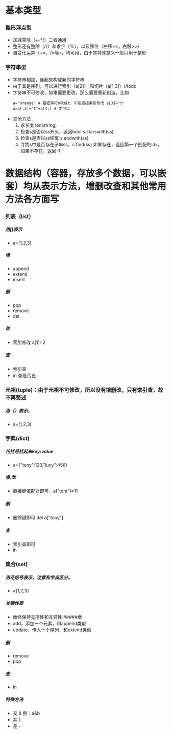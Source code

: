 # 基本类型
### 整形浮点型
- 加减乘除（+-*/）二者通用
- 整形还有整除（//）和求余（%），以及移位（左移<<，右移>>）
- 自变化运算（+=，/=等），均可用，由于其特殊意义一般只用于整形
### 字符串型
- 字符串相加，连起来构成新的字符串
- 由于其是序列，可以进行索引（a[2]）,和切片（a[1:3]）//todo
- 字符串不可修改，如果需要更改，那么需要重新创造，比如
    ```
  a="orange" # 要把字符n改成t，不能直接索引修改 a[3]="t"
  a=a[:3]+"t"+a[4:] # 才可以
    ```
- 其他方法
    1. 求长度 len(string)
    2. 检查s是否以ss开头，返回bool s.starswith(ss)
    3. 检查s是否以ss结尾 s.endwith(ss)
    4. 寻找s中是否存在子串ss，s.find(ss) 如果存在，返回第一个匹配的idx，如果不存在，返回-1

# 数据结构（容器，存放多个数据，可以嵌套）均从表示方法，增删改查和其他常用方法各方面写
### 列表（list）
##### 用[]表示
- a=[1,2,3]
##### 增
- append
- extend
- insert
##### 删
- pop
- remove
- del
##### 改
- 索引修改 a[1]=2
##### 查
- 索引查
- in 查是否在
### 元祖(tuple)：由于元祖不可修改，所以没有增删改，只有索引查，故不再赘述
##### 用（）表示，
- a=(1,2,3)
### 字典(dict)
##### 花括号括起来key:value 
- a={"tony":123,"lucy":456}
##### 增,改
- 直接键值配对即可，a["tom"]=11
##### 删
- 删除键即可 del a["tony"]
##### 查
- 索引查即可
- in 
### 集合(set)
##### 用花括号表示，注意和字典区分。 
- a{1,2,3}
##### 关键性质
- 始终保持无序性和互异性
#####增
- add，添加一个元素，和append类似
- update，传入一个序列，和extend类似
##### 删
- remove
- pop
##### 查
- in
##### 特殊方法
- 交 &   例：a&b
- 并  |  
- 差 - 

  
